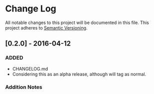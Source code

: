 # Change Log
All notable changes to this project will be documented in this file.
This project adheres to [Semantic Versioning](http://semver.org/).

## [0.2.0] - 2016-04-12
### ADDED
- CHANGELOG.md
- Considering this as an alpha release, although will tag as normal.

### Addition Notes
